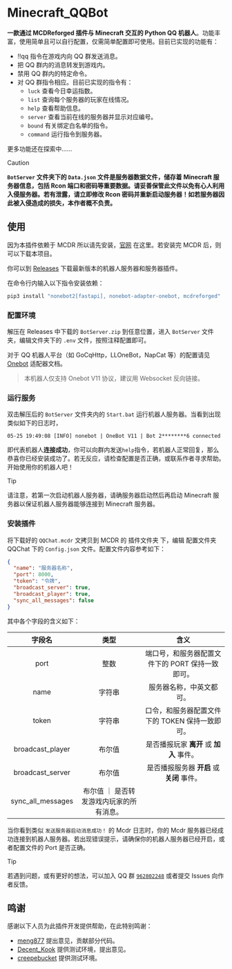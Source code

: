 # Minecraft_QQBot

**一款通过 MCDReforged 插件与 Minecraft 交互的 Python QQ 机器人**。功能丰富，使用简单且可以自行配置，仅需简单配置即可使用。目前已实现的功能有：

- !!qq 指令在游戏内向 QQ 群发送消息。
- 把 QQ 群内的消息转发到游戏内。
- 禁用 QQ 群内的特定命令。
- 对 QQ 群指令相应。目前已实现的指令有：
  - `luck` 查看今日幸运指数。
  - `list` 查询每个服务器的玩家在线情况。
  - `help` 查看帮助信息。
  - `server` 查看当前在线的服务器并显示对应编号。
  - `bound` 有关绑定白名单的指令。
  - `command` 运行指令到服务器。

更多功能还在探索中……

> [!CAUTION]
> **`BotServer` 文件夹下的 `Data.json` 文件是服务器数据文件，储存着 Minecraft 服务器信息，包括 Rcon 端口和密码等重要数据。请妥善保管此文件以免有心人利用入侵服务器。若有泄露，请立即修改 Rcon 密码并重新启动服务器！如若服务器因此被入侵造成的损失，本作者概不负责。**

## 使用

因为本插件依赖于 MCDR 所以请先安装，[官网](https://mcdreforged.com/zh-CN) 在这里。若安装完 MCDR 后，则可以下载本项目。

你可以到 [Releases](https://github.com/Lonely-Sails/Minecraft_QQBot/releases) 下载最新版本的机器人服务器和服务器插件。

在命令行内输入以下指令安装依赖：

```bash
pip3 install "nonebot2[fastapi], nonebot-adapter-onebot, mcdreforged"
```

### 配置环境

解压在 Releases 中下载的 `BotServer.zip` 到任意位置，进入 `BotServer` 文件夹，编辑文件夹下的 `.env` 文件，按照注释配置即可。

对于 QQ 机器人平台（如 GoCqHttp，LLOneBot，NapCat 等）的配置请见 [Onebot](https://onebot.adapters.nonebot.dev/docs/guide/setup)
适配器文档。

> 本机器人仅支持 Onebot V11 协议，建议用 Websocket 反向链接。

### 运行服务

双击解压后的 `BotServer` 文件夹内的 `Start.bat` 运行机器人服务器。当看到出现类似如下的日志时，

```log
05-25 19:49:08 [INFO] nonebot | OneBot V11 | Bot 2********6 connected
```

即代表机器人**连接成功**，你可以向群内发送`help`指令，若机器人正常回复，那么恭喜你已经安装成功了。若无反应，请检查配置是否正确，或联系作者寻求帮助。开始使用你的机器人吧！

> [!TIP]
> 请注意，若第一次启动机器人服务器，请确服务器启动然后再启动 Minecraft 服务器以保证机器人服务器能够连接到 Minecraft 服务器。

### 安装插件

将下载好的 `QQChat.mcdr` 文拷贝到 MCDR 的 插件文件夹 下，编辑 配置文件夹 QQChat 下的 `Config.json` 文件。配置文件内容参考如下：

```json
{
  "name": "服务器名称",
  "port": 8000,
  "token": "令牌",
  "broadcast_server": true,
  "broadcast_player": true,
  "sync_all_messages": false
}
```

其中各个字段的含义如下：

|      字段名      |  类型  |                       含义                       |
| :--------------: | :----: | :----------------------------------------------: |
|       port       |  整数  | 端口号，和服务器配置文件下的 PORT 保持一致即可。 |
|       name       | 字符串 |             服务器名称，中英文都可。             |
|      token       | 字符串 | 口令，和服务器配置文件下的 TOKEN 保持一致即可。  |
| broadcast_player | 布尔值 |     是否播报玩家 **离开** 或 **加入** 事件。     |
| broadcast_server | 布尔值 |    是否播报服务器 **开启** 或 **关闭** 事件。    |
| sync_all_messages | 布尔值 ｜ 是否转发游戏内玩家的所有消息。 |

当你看到类似 `发送服务器启动消息成功！` 的 Mcdr 日志时，你的 Mcdr 服务器已经成功连接到机器人服务器。若出现错误提示，请确保你的机器人服务器已经开启，或者配置文件的 Port 是否正确。

> [!TIP]
> 若遇到问题，或有更好的想法，可以加入 QQ 群 [`962802248`](https://qm.qq.com/q/B3kmvJl2xO) 或者提交 Issues 向作者反馈。


## 鸣谢

感谢以下人员为此插件开发提供帮助，在此特别鸣谢：
* [meng877](https://github.com/meng877) 提出意见，贡献部分代码。
* [Decent_Kook](https://github.com/AISophon) 提供测试环境，提出意见。
* [creepebucket](https://github.com/creepebucket) 提供测试环境。
